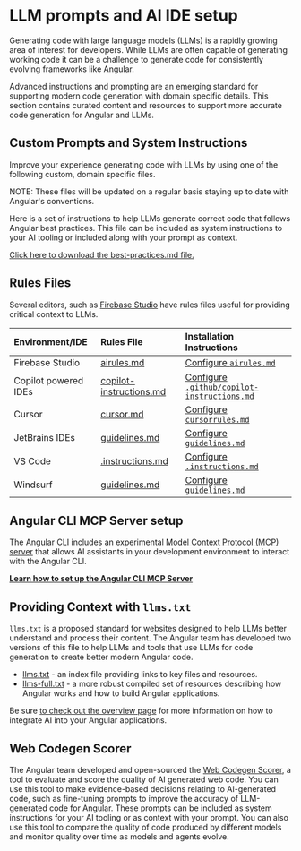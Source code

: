 # LLM prompts and AI IDE setup
Generating code with large language models (LLMs) is a rapidly growing area of interest for developers. While LLMs are often capable of generating working code it can be a challenge to generate code for consistently evolving frameworks like Angular.

Advanced instructions and prompting are an emerging standard for supporting modern code generation with domain specific details. This section contains curated content and resources to support more accurate code generation for Angular and LLMs.

## Custom Prompts and System Instructions
Improve your experience generating code with LLMs by using one of the following custom, domain specific files.

NOTE: These files will be updated on a regular basis staying up to date with Angular's conventions.

Here is a set of instructions to help LLMs generate correct code that follows Angular best practices. This file can be included as system instructions to your AI tooling or included along with your prompt as context.

<docs-code language="md" path="adev/src/context/best-practices.md" class="compact"/>

<a download href="/assets/context/best-practices.md" target="_blank">Click here to download the best-practices.md file.</a>

## Rules Files
Several editors, such as <a href="https://studio.firebase.google.com?utm_source=adev&utm_medium=website&utm_campaign=BUILD_WITH_AI_ANGULAR&utm_term=angular_devrel&utm_content=build_with_ai_angular_firebase_studio">Firebase Studio</a> have rules files useful for providing critical context to LLMs.

| Environment/IDE | Rules File                                                      | Installation Instructions                                                                                              |
|:----------------|:----------------------------------------------------------------|:-----------------------------------------------------------------------------------------------------------------------|
| Firebase Studio | <a download href="/assets/context/airules.md" target="_blank">airules.md</a>    | <a href="https://firebase.google.com/docs/studio/set-up-gemini#custom-instructions">Configure `airules.md`</a>         |
| Copilot powered IDEs | <a download="copilot-instructions.md" href="/assets/context/guidelines.md" target="_blank">copilot-instructions.md</a>  | <a href="https://code.visualstudio.com/docs/copilot/copilot-customization#_custom-instructions" target="_blank">Configure `.github/copilot-instructions.md`</a> |
| Cursor          | <a download href="/assets/context/angular-20.mdc" target="_blank">cursor.md</a> | <a href="https://docs.cursor.com/context/rules" target="_blank">Configure `cursorrules.md`</a>                         |
| JetBrains IDEs  | <a download href="/assets/context/guidelines.md" target="_blank">guidelines.md</a>  | <a href="https://www.jetbrains.com/help/junie/customize-guidelines.html" target="_blank">Configure `guidelines.md`</a> |
| VS Code | <a download=".instructions.md" href="/assets/context/guidelines.md" target="_blank">.instructions.md</a>  | <a href="https://code.visualstudio.com/docs/copilot/copilot-customization#_custom-instructions" target="_blank">Configure `.instructions.md`</a> |
| Windsurf | <a download href="/assets/context/guidelines.md" target="_blank">guidelines.md</a>  | <a href="https://docs.windsurf.com/windsurf/cascade/memories#rules" target="_blank">Configure `guidelines.md`</a> |

## Angular CLI MCP Server setup
The Angular CLI includes an experimental [Model Context Protocol (MCP) server](https://modelcontextprotocol.io/) that allows AI assistants in your development environment to interact with the Angular CLI.

[**Learn how to set up the Angular CLI MCP Server**](/ai/mcp)

## Providing Context with `llms.txt`
`llms.txt` is a proposed standard for websites designed to help LLMs better understand and process their content. The Angular team has developed two versions of this file to help LLMs and tools that use LLMs for code generation to create better modern Angular code.


* <a href="/llms.txt" target="_blank">llms.txt</a> - an index file providing links to key files and resources.
* <a href="/assets/context/llm-files/llms-full.txt" target="_blank">llms-full.txt</a> - a more robust compiled set of resources describing how Angular works and how to build Angular applications.

Be sure [to check out the overview page](/ai) for more information on how to integrate AI into your Angular applications.

## Web Codegen Scorer
The Angular team developed and open-sourced the [Web Codegen Scorer](https://github.com/angular/web-codegen-scorer), a tool to evaluate and score the quality of AI generated web code. You can use this tool to make evidence-based decisions relating to AI-generated code, such as fine-tuning prompts to improve the accuracy of LLM-generated code for Angular. These prompts can be included as system instructions for your AI tooling or as context with your prompt. You can also use this tool to compare the quality of code produced by different models and monitor quality over time as models and agents evolve.

